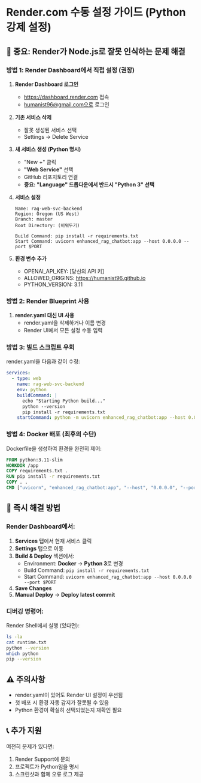 # Render.com 수동 설정 가이드 (Python 강제 설정)

## 🚨 중요: Render가 Node.js로 잘못 인식하는 문제 해결

### 방법 1: Render Dashboard에서 직접 설정 (권장)

1. **Render Dashboard 로그인**
   - https://dashboard.render.com 접속
   - humanist96@gmail.com으로 로그인

2. **기존 서비스 삭제**
   - 잘못 생성된 서비스 선택
   - Settings → Delete Service

3. **새 서비스 생성 (Python 명시)**
   - "New +" 클릭
   - **"Web Service"** 선택
   - GitHub 리포지토리 연결
   - **중요: "Language" 드롭다운에서 반드시 "Python 3" 선택**

4. **서비스 설정**
   ```
   Name: rag-web-svc-backend
   Region: Oregon (US West)
   Branch: master
   Root Directory: (비워두기)
   
   Build Command: pip install -r requirements.txt
   Start Command: uvicorn enhanced_rag_chatbot:app --host 0.0.0.0 --port $PORT
   ```

5. **환경 변수 추가**
   - OPENAI_API_KEY: [당신의 API 키]
   - ALLOWED_ORIGINS: https://humanist96.github.io
   - PYTHON_VERSION: 3.11

### 방법 2: Render Blueprint 사용

1. **render.yaml 대신 UI 사용**
   - render.yaml을 삭제하거나 이름 변경
   - Render UI에서 모든 설정 수동 입력

### 방법 3: 빌드 스크립트 우회

render.yaml을 다음과 같이 수정:

```yaml
services:
  - type: web
    name: rag-web-svc-backend
    env: python
    buildCommand: |
      echo "Starting Python build..."
      python --version
      pip install -r requirements.txt
    startCommand: python -m uvicorn enhanced_rag_chatbot:app --host 0.0.0.0 --port $PORT
```

### 방법 4: Docker 배포 (최후의 수단)

Dockerfile을 생성하여 환경을 완전히 제어:

```dockerfile
FROM python:3.11-slim
WORKDIR /app
COPY requirements.txt .
RUN pip install -r requirements.txt
COPY . .
CMD ["uvicorn", "enhanced_rag_chatbot:app", "--host", "0.0.0.0", "--port", "$PORT"]
```

## 🎯 즉시 해결 방법

### Render Dashboard에서:

1. **Services** 탭에서 현재 서비스 클릭
2. **Settings** 탭으로 이동
3. **Build & Deploy** 섹션에서:
   - Environment: **Docker** → **Python 3**로 변경
   - Build Command: `pip install -r requirements.txt`
   - Start Command: `uvicorn enhanced_rag_chatbot:app --host 0.0.0.0 --port $PORT`
4. **Save Changes**
5. **Manual Deploy** → **Deploy latest commit**

### 디버깅 명령어:

Render Shell에서 실행 (있다면):
```bash
ls -la
cat runtime.txt
python --version
which python
pip --version
```

## ⚠️ 주의사항

- render.yaml이 있어도 Render UI 설정이 우선됨
- 첫 배포 시 환경 자동 감지가 잘못될 수 있음
- Python 환경이 확실히 선택되었는지 재확인 필요

## 📞 추가 지원

여전히 문제가 있다면:
1. Render Support에 문의
2. 프로젝트가 Python임을 명시
3. 스크린샷과 함께 오류 로그 제공